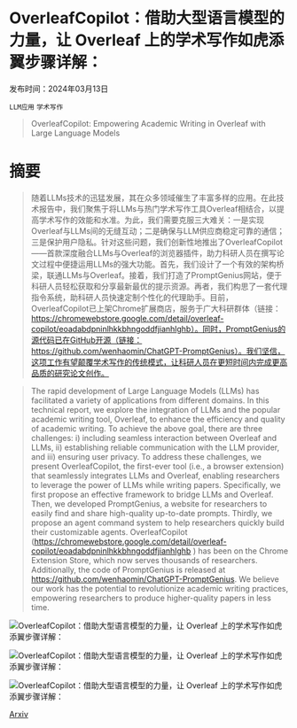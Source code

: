# OverleafCopilot：借助大型语言模型的力量，让 Overleaf 上的学术写作如虎添翼步骤详解：

发布时间：2024年03月13日

`LLM应用` `学术写作`

> OverleafCopilot: Empowering Academic Writing in Overleaf with Large Language Models

# 摘要

> 随着LLMs技术的迅猛发展，其在众多领域催生了丰富多样的应用。在此技术报告中，我们聚焦于将LLMs与热门学术写作工具Overleaf相结合，以提高学术写作的效能和水准。为此，我们需要克服三大难关：一是实现Overleaf与LLMs间的无缝互动；二是确保与LLM供应商稳定可靠的通信；三是保护用户隐私。针对这些问题，我们创新性地推出了OverleafCopilot——首款深度融合LLMs与Overleaf的浏览器插件，助力科研人员在撰写论文过程中便捷运用LLMs的强大功能。首先，我们设计了一个有效的架构桥梁，联通LLMs与Overleaf。接着，我们打造了PromptGenius网站，便于科研人员轻松获取和分享最新最优的提示资源。再者，我们构思了一套代理指令系统，助科研人员快速定制个性化的代理助手。目前，OverleafCopilot已上架Chrome扩展商店，服务于广大科研群体（链接：https://chromewebstore.google.com/detail/overleaf-copilot/eoadabdpninlhkkbhngoddfjianhlghb）。同时，PromptGenius的源代码已在GitHub开源（链接：https://github.com/wenhaomin/ChatGPT-PromptGenius）。我们坚信，这项工作有望颠覆学术写作的传统模式，让科研人员在更短时间内完成更高品质的研究论文创作。

> The rapid development of Large Language Models (LLMs) has facilitated a variety of applications from different domains. In this technical report, we explore the integration of LLMs and the popular academic writing tool, Overleaf, to enhance the efficiency and quality of academic writing. To achieve the above goal, there are three challenges: i) including seamless interaction between Overleaf and LLMs, ii) establishing reliable communication with the LLM provider, and iii) ensuring user privacy. To address these challenges, we present OverleafCopilot, the first-ever tool (i.e., a browser extension) that seamlessly integrates LLMs and Overleaf, enabling researchers to leverage the power of LLMs while writing papers. Specifically, we first propose an effective framework to bridge LLMs and Overleaf. Then, we developed PromptGenius, a website for researchers to easily find and share high-quality up-to-date prompts. Thirdly, we propose an agent command system to help researchers quickly build their customizable agents. OverleafCopilot (https://chromewebstore.google.com/detail/overleaf-copilot/eoadabdpninlhkkbhngoddfjianhlghb ) has been on the Chrome Extension Store, which now serves thousands of researchers. Additionally, the code of PromptGenius is released at https://github.com/wenhaomin/ChatGPT-PromptGenius. We believe our work has the potential to revolutionize academic writing practices, empowering researchers to produce higher-quality papers in less time.

![OverleafCopilot：借助大型语言模型的力量，让 Overleaf 上的学术写作如虎添翼步骤详解：](../../../paper_images/2403.09733/x1.png)

![OverleafCopilot：借助大型语言模型的力量，让 Overleaf 上的学术写作如虎添翼步骤详解：](../../../paper_images/2403.09733/pub-sub.png)

![OverleafCopilot：借助大型语言模型的力量，让 Overleaf 上的学术写作如虎添翼步骤详解：](../../../paper_images/2403.09733/x2.png)

[Arxiv](https://arxiv.org/abs/2403.09733)